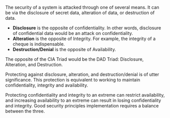 The security of a system is attacked through one of several means. It can be via the disclosure of secret data, alteration of data, or destruction of data.

- **Disclosure** is the opposite of confidentiality. In other words, disclosure of confidential data would be an attack on confidentiality.
- **Alteration** is the opposite of Integrity. For example, the integrity of a cheque is indispensable.
- **Destruction/Denial** is the opposite of Availability.

The opposite of the CIA Triad would be the DAD Triad: Disclosure, Alteration, and Destruction.

Protecting against disclosure, alteration, and destruction/denial is of utter significance. This protection is equivalent to working to maintain confidentiality, integrity and availability.  
  
Protecting confidentiality and integrity to an extreme can restrict availability, and increasing availability to an extreme can result in losing confidentiality and integrity. Good security principles implementation requires a balance between the three.